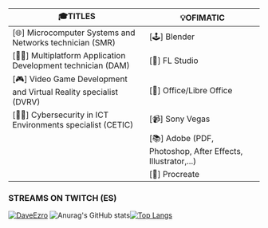 | 🎓TITLES | 💡OFIMATIC |
| --- | --- |
| [🌐] Microcomputer Systems and Networks technician (SMR)| [🕹] Blender|
| [👨‍💻] Multiplatform Application Development technician (DAM)| [🎵] FL Studio|
| [🎮] Video Game Development and Virtual Reality specialist (DVRV)| [📄] Office/Libre Office|
| [🕵️‍♂️] Cybersecurity in ICT Environments specialist (CETIC)| [📹] Sony Vegas|
| |[📚] Adobe (PDF, Photoshop, After Effects, Illustrator,...)|
| |[🎨] Procreate|


### STREAMS ON TWITCH (ES)
[![DaveEzro](https://static-cdn.jtvnw.net/jtv_user_pictures/428caacc-75a2-4c27-95c6-8dcacf93922e-profile_image-70x70.png 'DaveEzro')](https://twitch.com/daveezro)
![Anurag's GitHub stats](https://github-readme-stats.vercel.app/api?username=DevEzro&show_icons=true&theme=cobalt)[![Top Langs](https://github-readme-stats.vercel.app/api/top-langs/?username=DevEzro&layout=compact&count_private=true&theme=radical)](https://github.com/anuraghazra/github-readme-stats)
